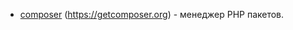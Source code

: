 - [composer](https://github.com/composer/composer) (https://getcomposer.org) - менеджер PHP пакетов.